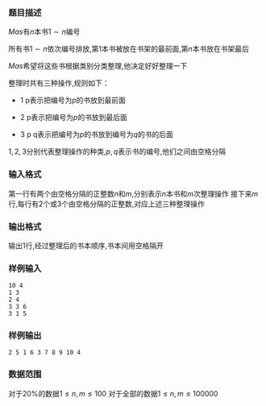 ### 题目描述
$Mas$有$n$本书$1 \sim n$编号

所有书$1 \sim n$依次编号排放,第$1$本书被放在书架的最前面,第$n$本书放在书架最后

$Mas$希望将这些书根据类别分类整理,他决定好好整理一下

整理时共有三种操作,规则如下：

+ $\text{1 p}$表示把编号为$p$的书放到最前面

+ $\text{2 p}$表示把编号为$p$的书放到最后面

+ $\text{3 p q}$表示把编号为$p$的书放到编号为$q$的书的后面

$1,2,3$分别代表整理操作的种类,$p,q$表示书的编号,他们之间由空格分隔

### 输入格式
第一行有两个由空格分隔的正整数$n$和$m$,分别表示$n$本书和$m$次整理操作
接下来$m$行,每行有$2$个或$3$个由空格分隔的正整数,对应上述三种整理操作
### 输出格式
输出$1$行,经过整理后的书本顺序,书本间用空格隔开
### 样例输入
```
10 4
1 3
2 4
3 3 6
3 1 5
```
### 样例输出
```
2 5 1 6 3 7 8 9 10 4
```
### 数据范围
对于$20\%$的数据$1 \leq n,m \leq 100$
对于全部的数据$1 \leq n,m \leq 100000$